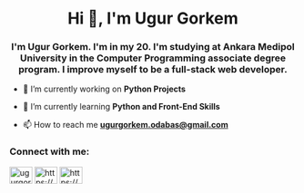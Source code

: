 <h1 align="center">Hi 👋, I'm Ugur Gorkem</h1>
<h3 align="center">I'm Ugur Gorkem. I'm in my 20. I'm studying at Ankara Medipol University in the Computer Programming associate degree program. I improve myself to be a full-stack web developer.</h3>

- 🔭 I’m currently working on **Python Projects**

- 🌱 I’m currently learning **Python and Front-End Skills**

- 📫 How to reach me **ugurgorkem.odabas@gmail.com**

<h3 align="left">Connect with me:</h3>
<p align="left">
<a href="https://twitter.com/ugurgorkemm" target="blank"><img align="center" src="https://raw.githubusercontent.com/rahuldkjain/github-profile-readme-generator/master/src/images/icons/Social/twitter.svg" alt="ugurgorkemm" height="30" width="40" /></a>
<a href="https://linkedin.com/in/https://in/ugur-gorkem-odabas/" target="blank"><img align="center" src="https://raw.githubusercontent.com/rahuldkjain/github-profile-readme-generator/master/src/images/icons/Social/linked-in-alt.svg" alt="https://www.linkedin.com/in/ugur-gorkem-odabas/" height="30" width="40" /></a>
<a href="https://instagram.com/https://www.instagram.com/ugurgorkem0/" target="blank"><img align="center" src="https://raw.githubusercontent.com/rahuldkjain/github-profile-readme-generator/master/src/images/icons/Social/instagram.svg" alt="https://www.instagram.com/ugurgorkem0/" height="30" width="40" /></a>
</p>
